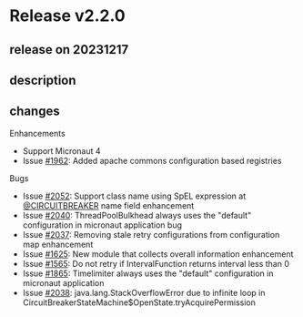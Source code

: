 # Release v2.2.0

## release on 20231217

## description

## changes

Enhancements

* Support Micronaut 4
* Issue <a class="issue-link js-issue-link" data-error-text="Failed to load title" data-id="5238692" data-permission-text="Title is private" data-url="https://github.com/resilience4j/resilience4j/discussions/1962" data-hovercard-type="discussion" data-hovercard-url="/resilience4j/resilience4j/discussions/1962/hovercard" href="https://github.com/resilience4j/resilience4j/discussions/1962">#1962</a>: Added apache commons configuration based registries

Bugs

* Issue <a class="issue-link js-issue-link" data-error-text="Failed to load title" data-id="1973195670" data-permission-text="Title is private" data-url="https://github.com/resilience4j/resilience4j/issues/2052" data-hovercard-type="issue" data-hovercard-url="/resilience4j/resilience4j/issues/2052/hovercard" href="https://github.com/resilience4j/resilience4j/issues/2052">#2052</a>: Support class name using SpEL expression at <a class="user-mention notranslate" data-hovercard-type="user" data-hovercard-url="/users/CIRCUITBREAKER/hovercard" data-octo-click="hovercard-link-click" data-octo-dimensions="link_type:self" href="https://github.com/CIRCUITBREAKER">@CIRCUITBREAKER</a> name field enhancement
* Issue <a class="issue-link js-issue-link" data-error-text="Failed to load title" data-id="1966714211" data-permission-text="Title is private" data-url="https://github.com/resilience4j/resilience4j/issues/2040" data-hovercard-type="issue" data-hovercard-url="/resilience4j/resilience4j/issues/2040/hovercard" href="https://github.com/resilience4j/resilience4j/issues/2040">#2040</a>: ThreadPoolBulkhead always uses the "default" configuration in micronaut application bug
* Issue <a class="issue-link js-issue-link" data-error-text="Failed to load title" data-id="1956905615" data-permission-text="Title is private" data-url="https://github.com/resilience4j/resilience4j/issues/2037" data-hovercard-type="issue" data-hovercard-url="/resilience4j/resilience4j/issues/2037/hovercard" href="https://github.com/resilience4j/resilience4j/issues/2037">#2037</a>: Removing stale retry configurations from configuration map enhancement
* Issue <a class="issue-link js-issue-link" data-error-text="Failed to load title" data-id="1124172035" data-permission-text="Title is private" data-url="https://github.com/resilience4j/resilience4j/issues/1625" data-hovercard-type="issue" data-hovercard-url="/resilience4j/resilience4j/issues/1625/hovercard" href="https://github.com/resilience4j/resilience4j/issues/1625">#1625</a>: New module that collects overall information enhancement
* Issue <a class="issue-link js-issue-link" data-error-text="Failed to load title" data-id="1025740284" data-permission-text="Title is private" data-url="https://github.com/resilience4j/resilience4j/issues/1565" data-hovercard-type="issue" data-hovercard-url="/resilience4j/resilience4j/issues/1565/hovercard" href="https://github.com/resilience4j/resilience4j/issues/1565">#1565</a>: Do not retry if IntervalFunction returns interval less than 0
* Issue <a class="issue-link js-issue-link" data-error-text="Failed to load title" data-id="1520580476" data-permission-text="Title is private" data-url="https://github.com/resilience4j/resilience4j/issues/1865" data-hovercard-type="issue" data-hovercard-url="/resilience4j/resilience4j/issues/1865/hovercard" href="https://github.com/resilience4j/resilience4j/issues/1865">#1865</a>: Timelimiter always uses the "default" configuration in micronaut application
* Issue <a class="issue-link js-issue-link" data-error-text="Failed to load title" data-id="1958354426" data-permission-text="Title is private" data-url="https://github.com/resilience4j/resilience4j/issues/2038" data-hovercard-type="issue" data-hovercard-url="/resilience4j/resilience4j/issues/2038/hovercard" href="https://github.com/resilience4j/resilience4j/issues/2038">#2038</a>: java.lang.StackOverflowError due to infinite loop in CircuitBreakerStateMachine$OpenState.tryAcquirePermission

